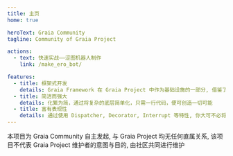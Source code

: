 ```yaml
---
title: 主页
home: true

heroText: Graia Community
tagline: Community of Graia Project

actions:
  - text: 快速实战——涩图机器人制作
    link: /make_ero_bot/

features:
  - title: 框架式开发
    details: Graia Framework 在 Graia Project 中作为基础设施的一部分, 借鉴了多种机器人开发框架的设计, 并创造出了多种独有设计, 从而使开发者能更好的表现逻辑思维.
  - title: 简洁而强大
    details: 化繁为简，通过将复杂的底层简单化，只需一行代码，便可创造一切可能
  - title: 富有表现性
    details: 通过使用 Dispatcher, Decorator, Interrupt 等特性, 你大可不必将精力放在处理繁琐的网络通信上，只需要你有无限的想法
---
```

本项目为 Graia Community 自主发起, 与 Graia Project 均无任何直属关系, 该项目不代表 Graia Project 维护者的意图与目的, 由社区共同进行维护
